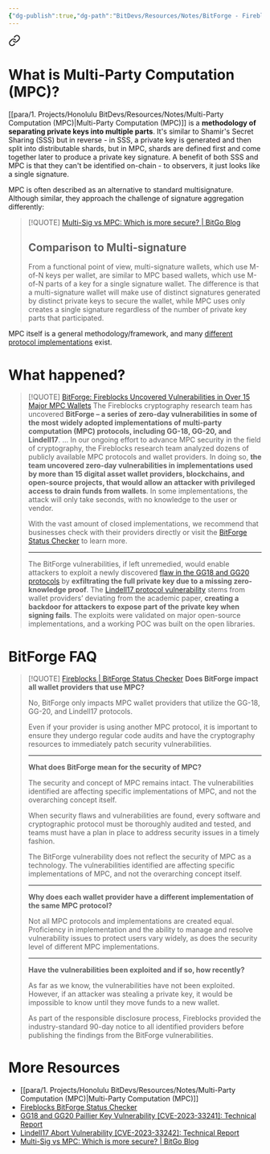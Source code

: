 ```yaml
---
{"dg-publish":true,"dg-path":"BitDevs/Resources/Notes/BitForge - Fireblocks Uncovered Vulnerabilities in Over 15 Major MPC Wallets.md","permalink":"/bit-devs/resources/notes/bit-forge-fireblocks-uncovered-vulnerabilities-in-over-15-major-mpc-wallets/","title":"BitForge - Fireblocks Uncovered Vulnerabilities in Over 15 Major MPC Wallets","tags":["bitdevs, socratic-25, bitcoin, mpc, vulnerability, hack, security"],"noteIcon":"3","created":"2023-08-20T11:18:20.690-10:00","updated":"2023-08-20T21:10:18.829-10:00"}
---
```





<div class="transclusion internal-embed is-loaded"><a class="markdown-embed-link" href="/bit-devs/resources/notes/multi-party-computation-mpc/#what-is-multi-party-computation-mpc" aria-label="Open link"><svg xmlns="http://www.w3.org/2000/svg" width="24" height="24" viewBox="0 0 24 24" fill="none" stroke="currentColor" stroke-width="2" stroke-linecap="round" stroke-linejoin="round" class="svg-icon lucide-link"><path d="M10 13a5 5 0 0 0 7.54.54l3-3a5 5 0 0 0-7.07-7.07l-1.72 1.71"></path><path d="M14 11a5 5 0 0 0-7.54-.54l-3 3a5 5 0 0 0 7.07 7.07l1.71-1.71"></path></svg></a><div class="markdown-embed">



# What is Multi-Party Computation (MPC)?

[[para/1. Projects/Honolulu BitDevs/Resources/Notes/Multi-Party Computation (MPC)\|Multi-Party Computation (MPC)]] is a **methodology of separating private keys into multiple parts**. It's similar to Shamir's Secret Sharing (SSS) but in reverse - in SSS, a private key is generated and then split into distributable shards, but in MPC, shards are defined first and come together later to produce a private key signature. A benefit of both SSS and MPC is that they can't be identified on-chain - to observers, it just looks like a single signature.

MPC is often described as an alternative to standard multisignature. Although similar, they approach the challenge of signature aggregation differently:

> [!QUOTE] [Multi-Sig vs MPC: Which is more secure? | BitGo Blog](https://blog.bitgo.com/multi-sig-vs-mpc-which-is-more-secure-699ecefc8430)
> ## Comparison to Multi-signature
> 
> From a functional point of view, multi-signature wallets, which use M-of-N keys per wallet, are similar to MPC based wallets, which use M-of-N parts of a key for a single signature wallet. The difference is that a multi-signature wallet will make use of distinct signatures generated by distinct private keys to secure the wallet, while MPC uses only creates a single signature regardless of the number of private key parts that participated.

MPC itself is a general methodology/framework, and many [different protocol implementations](https://en.wikipedia.org/wiki/Secure_multi-party_computation#Protocols) exist.


</div></div>


# What happened?

> [!QUOTE] [BitForge: Fireblocks Uncovered Vulnerabilities in Over 15 Major MPC Wallets](https://www.nobsbitcoin.com/bitforge-fireblocks-researchers-uncover-vulnerabilities-in-over-15-major-wallet-providers/)
> The Fireblocks cryptography research team has uncovered **BitForge – a series of zero-day vulnerabilities in some of the most widely adopted implementations of multi-party computation (MPC) protocols, including GG-18, GG-20, and Lindell17**.
> ...
> In our ongoing effort to advance MPC security in the field of cryptography, the Fireblocks research team analyzed dozens of publicly available MPC protocols and wallet providers. In doing so, **the team uncovered zero-day vulnerabilities in implementations used by more than 15 digital asset wallet providers, blockchains, and open-source projects, that would allow an attacker with privileged access to drain funds from wallets**. In some implementations, the attack will only take seconds, with no knowledge to the user or vendor.
> 
> With the vast amount of closed implementations, we recommend that businesses check with their providers directly or visit the [BitForge Status Checker](http://www.fireblocks.com/BitForge) to learn more.
> 
> ---
> 
> The BitForge vulnerabilities, if left unremedied, would enable attackers to exploit a newly discovered [flaw in the GG18 and GG20 protocols](https://www.fireblocks.com/blog/gg18-and-gg20-paillier-key-vulnerability-technical-report/) by **exfiltrating the full private key due to a missing zero-knowledge proof**. The [Lindell17 protocol vulnerability](https://www.fireblocks.com/blog/lindell17-abort-vulnerability-technical-report/) stems from wallet providers’ deviating from the academic paper, **creating a backdoor for attackers to expose part of the private key when signing fails**. The exploits were validated on major open-source implementations, and a working POC was built on the open libraries.

# BitForge FAQ

> [!QUOTE] [Fireblocks | BitForge Status Checker](https://www.fireblocks.com/bitforge/)
> **Does BitForge impact all wallet providers that use MPC?**
> 
> No, BitForge only impacts MPC wallet providers that utilize the GG-18, GG-20, and Lindell17 protocols. 
> 
> Even if your provider is using another MPC protocol, it is important to ensure they undergo regular code audits and have the cryptography resources to immediately patch security vulnerabilities.
> 
> ---
> 
> **What does BitForge mean for the security of MPC?**
> 
> The security and concept of MPC remains intact. The vulnerabilities identified are affecting specific implementations of MPC, and not the overarching concept itself. 
> 
> When security flaws and vulnerabilities are found, every software and cryptographic protocol must be thoroughly audited and tested, and teams must have a plan in place to address security issues in a timely fashion. 
> 
> The BitForge vulnerability does not reflect the security of MPC as a technology. The vulnerabilities identified are affecting specific implementations of MPC, and not the overarching concept itself.
> 
> ---
> 
> **Why does each wallet provider have a different implementation of the same MPC protocol?**
> 
> Not all MPC protocols and implementations are created equal. Proficiency in implementation and the ability to manage and resolve vulnerability issues to protect users vary widely, as does the security level of different MPC implementations.
> 
> ---
> 
> **Have the vulnerabilities been exploited and if so, how recently?**
> 
> As far as we know, the vulnerabilities have not been exploited. However, if an attacker was stealing a private key, it would be impossible to know until they move funds to a new wallet.
> 
> As part of the responsible disclosure process, Fireblocks provided the industry-standard 90-day notice to all identified providers before publishing the findings from the BitForge vulnerabilities.

# More Resources
- [[para/1. Projects/Honolulu BitDevs/Resources/Notes/Multi-Party Computation (MPC)\|Multi-Party Computation (MPC)]]
- [Fireblocks BitForge Status Checker](https://www.fireblocks.com/bitforge/)
- [GG18 and GG20 Paillier Key Vulnerability [CVE-2023-33241]: Technical Report](https://www.fireblocks.com/blog/gg18-and-gg20-paillier-key-vulnerability-technical-report/)
- [Lindell17 Abort Vulnerability [CVE-2023-33242]: Technical Report](https://www.fireblocks.com/blog/lindell17-abort-vulnerability-technical-report/)
- [Multi-Sig vs MPC: Which is more secure? | BitGo Blog](https://blog.bitgo.com/multi-sig-vs-mpc-which-is-more-secure-699ecefc8430)